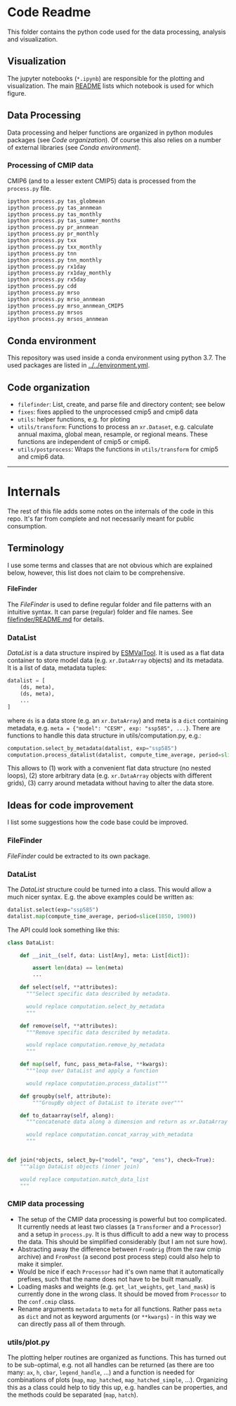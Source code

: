 # Code Readme

This folder contains the python code used for the data processing, analysis and visualization.

## Visualization

The jupyter notebooks (`*.ipynb`) are responsible for the plotting and visualization.
The main [README](../README.md) lists which notebook is used for which figure.

## Data Processing

Data processing and helper functions are organized in python modules packages (see _Code organization_). Of course this also relies on a number of external libraries (see _Conda environment_).

### Processing of CMIP data

CMIP6 (and to a lesser extent CMIP5) data is processed from the `process.py` file.


```bash
ipython process.py tas_globmean
ipython process.py tas_annmean
ipython process.py tas_monthly
ipython process.py tas_summer_months
ipython process.py pr_annmean
ipython process.py pr_monthly
ipython process.py txx
ipython process.py txx_monthly
ipython process.py tnn
ipython process.py tnn_monthly
ipython process.py rx1day
ipython process.py rx1day_monthly
ipython process.py rx5day
ipython process.py cdd
ipython process.py mrso
ipython process.py mrso_annmean
ipython process.py mrso_annmean_CMIP5
ipython process.py mrsos
ipython process.py mrsos_annmean
```


## Conda environment

This repository was used inside a conda environment using python 3.7. The used packages are listed in [../../environment.yml](../../environment.yml).

## Code organization


- `filefinder`: List, create, and parse file and directory content; see below
- `fixes`: fixes applied to the unprocessed cmip5 and cmip6 data
-  `utils`: helper functions, e.g. for ploting
- `utils/transform`: Functions to process an `xr.Dataset`, e.g. calculate annual maxima, global mean, resample, or regional means. These functions are independent of cmip5 or cmip6.
- `utils/postprocess`: Wraps the functions in `utils/transform` for cmip5 and cmip6 data.


---


# Internals

The rest of this file adds some notes on the internals of the code in this repo. It's far from complete and not necessarily meant for public consumption.


## Terminology

I use some terms and classes that are not obvious which are explained below, however, this list does not claim to be comprehensive.

#### FileFinder

The _FileFinder_ is used to define regular folder and file patterns with an intuitive syntax. It can parse (regular) folder and file names. See [filefinder/README.md](filefinder/README.md) for details.

### DataList

_DataList_ is a data structure inspired by [ESMValTool](https://github.com/ESMValGroup/ESMValTool/). It is used as a flat data container to store model data (e.g. `xr.DataArray` objects) and its metadata. It is a list of data, metadata tuples:
```python
datalist = [
    (ds, meta),
    (ds, meta),
    ...
]
```
where `ds` is a data store (e.g. an `xr.DataArray`) and meta is a `dict` containing metadata, e.g. `meta = {"model": "CESM", exp: "ssp585", ...}`. There are functions to handle this data structure in utils/computation.py, e.g.:

```python
computation.select_by_metadata(datalist, exp="ssp585")
computation.process_datalist(datalist, compute_time_average, period=slice(1850, 1900))
```

This allows to (1) work with a convenient flat data structure (no nested loops), (2) store arbitrary data (e.g. `xr.DataArray` objects with different grids), (3) carry around metadata without having to alter the data store.


##  Ideas for code improvement

I list some suggestions how the code base could be improved.

### FileFinder

_FileFinder_ could be extracted to its own package.


### DataList

The _DataList_ structure could be turned into a class. This would allow a much nicer syntax. E.g. the above examples could be written as:
```python
datalist.select(exp="ssp585")
datalist.map(compute_time_average, period=slice(1850, 1900))
```

The API could look something like this:

```python
class DataList:

    def __init__(self, data: List[Any], meta: List[dict]):

        assert len(data) == len(meta)
        ...

    def select(self, **attributes):
      """Select specific data described by metadata.

      would replace computation.select_by_metadata
      """

    def remove(self, **attributes):
      """Remove specific data described by metadata.

      would replace computation.remove_by_metadata
      """

    def map(self, func, pass_meta=False, **kwargs):
      """loop over DataList and apply a function

      would replace computation.process_datalist"""

    def groupby(self, attribute):
        """GroupBy object of DataList to iterate over"""

    def to_dataarray(self, along):
      """concatenate data along a dimension and return as xr.DataArray

      would replace computation.concat_xarray_with_metadata
      """


def join(*objects, select_by=("model", "exp", "ens"), check=True):
    """align DataList objects (inner join)

    would replace computation.match_data_list
    """
```

### CMIP data processing

- The setup of the CMIP data processing is powerful but too complicated. It currently needs at least two classes (a `Transformer` and a `Processor`) and a setup in `process.py`. It is thus difficult to add a new way to process the data. This should be simplified considerably (but I am not sure how).
- Abstracting away the difference between `FromOrig` (from the raw cmip archive) and `FromPost` (a second post process step) could also help to make it simpler.
- Would be nice if each `Processor` had it's own name that it automatically prefixes, such that the name does not have to be built manually.
- Loading masks and weights (e.g. `get_lat_weights`, `get_land_mask`) is currently done in the wrong class. It should be moved from `Processor` to the `conf.cmip` class.
- Rename arguments `metadata` to `meta` for all functions. Rather pass `meta` as `dict` and not as keyword arguments (or `**kwargs`) - in this way we can directly pass all of them through.





### utils/plot.py

The plotting helper routines are organized as functions. This has turned out to be sub-optimal, e.g. not all handles can be returned (as there are too many: `ax`, `h`, `cbar`, `legend_handle`, ...) and a function is needed for combinations of plots (`map`, `map_hatched`, `map_hatched_simple`, ...). Organizing this as a class could help to tidy this up, e.g. handles can be properties, and the methods could be separated (`map`, `hatch`).
